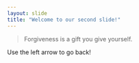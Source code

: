 ```yaml
---
layout: slide
title: "Welcome to our second slide!"
---
```

> Forgiveness is a gift you give yourself.
>
Use the left arrow to go back!
